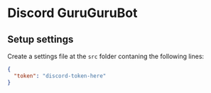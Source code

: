 # Discord GuruGuruBot

## Setup settings

Create a settings file at the `src` folder contaning the following lines:

```json
{
  "token": "discord-token-here"
}
```